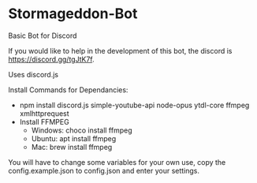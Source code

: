 # Stormageddon-Bot

Basic Bot for Discord

If you would like to help in the development of this bot, the discord is https://discord.gg/tgJtK7f.

Uses discord.js

Install Commands for Dependancies:
- npm install discord.js simple-youtube-api node-opus ytdl-core ffmpeg xmlhttprequest
- Install FFMPEG
    - Windows: choco install ffmpeg
    - Ubuntu: apt install ffmpeg
    - Mac: brew install ffmpeg

You will have to change some variables for your own use, copy the config.example.json to config.json and enter your settings.